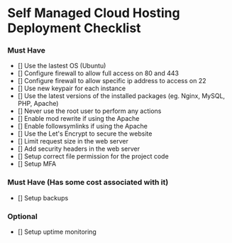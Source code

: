 # Self Managed Cloud Hosting Deployment Checklist

### Must Have

- [] Use the lastest OS (Ubuntu)
- [] Configure firewall to allow full access on 80 and 443
- [] Configure firewall to allow specific ip address to access on 22
- [] Use new keypair for each instance
- [] Use the latest versions of the installed packages (eg. Nginx, MySQL, PHP, Apache)
- [] Never use the root user to perform any actions
- [] Enable mod rewrite if using the Apache
- [] Enable followsymlinks if using the Apache
- [] Use the Let's Encrypt to secure the website
- [] Limit request size in the web server
- [] Add security headers in the web server
- [] Setup correct file permission for the project code
- [] Setup MFA

### Must Have (Has some cost associated with it)

- [] Setup backups

### Optional

- [] Setup uptime monitoring
